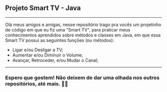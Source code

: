 ## Projeto Smart TV - Java
---
Olá meus amigos e amigas, nesse repositório trago pra vocês um projetinho de código em que eu fiz uma "Smart TV", para praticar meus conhecimentos aprendidos sobre métodos e classes em Java, em que essa Smart TV possui as seguintes funções (ou métodos):

- Ligar e/ou Desligar a TV;
- Aumentar e/ou Diminuir o Volume;
- Avançar, Retroceder, e/ou Mudar o Canal;
---
### Espero que gostem! Não deixem de dar uma olhada nos outros repositórios, até mais. 👋👋
